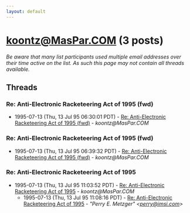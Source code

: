```yaml
---
layout: default
---
```


# koontz@MasPar.COM (3 posts)

_Be aware that many list participants used multiple email addresses over their time active on the list. As such this page may not contain all threads available._

## Threads

### Re:  Anti-Electronic Racketeering Act of 1995 (fwd)
+ 1995-07-13 (Thu, 13 Jul 95 06:30:01 PDT) - [Re:  Anti-Electronic Racketeering Act of 1995 (fwd)](/archive/1995/07/d705c965cf4468de52fbdcfd9f26d0244b924bb3efdd092523db9765a0e20dea) - _koontz@MasPar.COM_

### Re: Anti-Electronic Racketeering Act of 1995 (fwd)
+ 1995-07-13 (Thu, 13 Jul 95 06:39:32 PDT) - [Re: Anti-Electronic Racketeering Act of 1995 (fwd)](/archive/1995/07/d9257895243c2d14594790d213ad047914d3eaf9be18b2c57e0d98763453051a) - _koontz@MasPar.COM_

### Re: Anti-Electronic Racketeering Act of 1995
+ 1995-07-13 (Thu, 13 Jul 95 11:03:52 PDT) - [Re: Anti-Electronic Racketeering Act of 1995](/archive/1995/07/908fbf7ed26d3fa081ecca5701597193f3f63b010c9c573e5c58488b359b779a) - _koontz@MasPar.COM_
  + 1995-07-13 (Thu, 13 Jul 95 11:08:16 PDT) - [Re: Anti-Electronic Racketeering Act of 1995](/archive/1995/07/0ef7dc1fff01fb9361be3b0037b408fe272af61dd6f8eddb471322eb064e1bb1) - _"Perry E. Metzger" \<perry@imsi.com\>_

